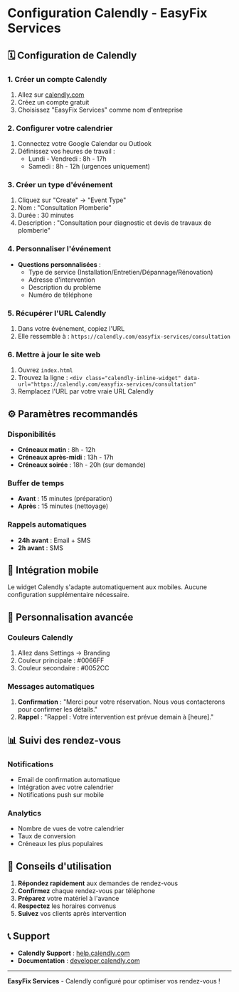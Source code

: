 # Configuration Calendly - EasyFix Services

## 🗓️ Configuration de Calendly

### 1. Créer un compte Calendly
1. Allez sur [calendly.com](https://calendly.com)
2. Créez un compte gratuit
3. Choisissez "EasyFix Services" comme nom d'entreprise

### 2. Configurer votre calendrier
1. Connectez votre Google Calendar ou Outlook
2. Définissez vos heures de travail :
   - Lundi - Vendredi : 8h - 17h
   - Samedi : 8h - 12h (urgences uniquement)

### 3. Créer un type d'événement
1. Cliquez sur "Create" → "Event Type"
2. Nom : "Consultation Plomberie"
3. Durée : 30 minutes
4. Description : "Consultation pour diagnostic et devis de travaux de plomberie"

### 4. Personnaliser l'événement
- **Questions personnalisées** :
  - Type de service (Installation/Entretien/Dépannage/Rénovation)
  - Adresse d'intervention
  - Description du problème
  - Numéro de téléphone

### 5. Récupérer l'URL Calendly
1. Dans votre événement, copiez l'URL
2. Elle ressemble à : `https://calendly.com/easyfix-services/consultation`

### 6. Mettre à jour le site web
1. Ouvrez `index.html`
2. Trouvez la ligne : `<div class="calendly-inline-widget" data-url="https://calendly.com/easyfix-services/consultation"`
3. Remplacez l'URL par votre vraie URL Calendly

## ⚙️ Paramètres recommandés

### Disponibilités
- **Créneaux matin** : 8h - 12h
- **Créneaux après-midi** : 13h - 17h
- **Créneaux soirée** : 18h - 20h (sur demande)

### Buffer de temps
- **Avant** : 15 minutes (préparation)
- **Après** : 15 minutes (nettoyage)

### Rappels automatiques
- **24h avant** : Email + SMS
- **2h avant** : SMS

## 📱 Intégration mobile

Le widget Calendly s'adapte automatiquement aux mobiles. Aucune configuration supplémentaire nécessaire.

## 🔧 Personnalisation avancée

### Couleurs Calendly
1. Allez dans Settings → Branding
2. Couleur principale : #0066FF
3. Couleur secondaire : #0052CC

### Messages automatiques
1. **Confirmation** : "Merci pour votre réservation. Nous vous contacterons pour confirmer les détails."
2. **Rappel** : "Rappel : Votre intervention est prévue demain à [heure]."

## 📊 Suivi des rendez-vous

### Notifications
- Email de confirmation automatique
- Intégration avec votre calendrier
- Notifications push sur mobile

### Analytics
- Nombre de vues de votre calendrier
- Taux de conversion
- Créneaux les plus populaires

## 🚀 Conseils d'utilisation

1. **Répondez rapidement** aux demandes de rendez-vous
2. **Confirmez** chaque rendez-vous par téléphone
3. **Préparez** votre matériel à l'avance
4. **Respectez** les horaires convenus
5. **Suivez** vos clients après intervention

## 📞 Support

- **Calendly Support** : [help.calendly.com](https://help.calendly.com)
- **Documentation** : [developer.calendly.com](https://developer.calendly.com)

---

**EasyFix Services** - Calendly configuré pour optimiser vos rendez-vous ! 